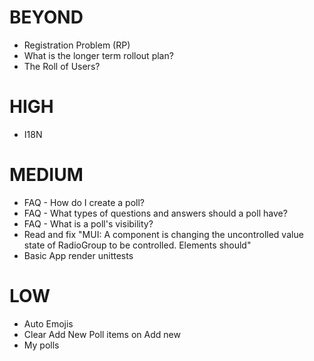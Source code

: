 # BEYOND

* Registration Problem (RP)
* What is the longer term rollout plan?
* The Roll of Users?

# HIGH

* I18N

# MEDIUM

* FAQ - How do I create a poll?
* FAQ - What types of questions and answers should a poll have?
* FAQ - What is a poll's visibility?
* Read and fix "MUI: A component is changing the uncontrolled value state of RadioGroup to be controlled.
Elements should"
* Basic App render unittests

# LOW

* Auto Emojis
* Clear Add New Poll items on Add new
* My polls
